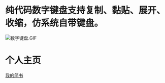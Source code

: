 # 纯代码数字键盘支持复制、黏贴、展开、收缩，仿系统自带键盘。

![数字键盘.GIF](https://upload-images.jianshu.io/upload_images/14803664-8d53ac790fbc422a.gif?imageMogr2/auto-orient/strip|imageView2/2/w/375)

个人主页
==============
[我的简书](https://www.jianshu.com/p/805d21647e5a)
